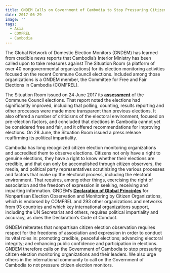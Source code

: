 ```yaml
---
title: GNDEM Calls on Government of Cambodia to Stop Pressuring Citizen Election Observers
date: 2017-06-29
image: ''
tags:
  - Asia
  - COMFREL
  - Cambodia
---
```


The Global Network of Domestic Election Monitors (GNDEM) has learned from credible news reports that Cambodia’s Interior Ministry has been called upon to take measures against The Situation Room (a platform of over 40 nongovernmental organizations) for its election monitoring activities focused on the recent Commune Council elections. Included among those organizations is a GNDEM member, the Committee for Free and Fair Elections in Cambodia (COMFREL).

The Situation Room issued on 24 June 2017 its [**assessment**](https://www.comfrel.org/eng/index.php?option=com_content&view=article&id=821:statement-overall-and-ultimate-assessment-on-commune-council-election-for-the-4th-mandate-restrictions-on-political-freedom-and-limits-to-fairness-but-improved-election-management-&catid=188:other) of the Commune Council elections. That report noted the elections had significantly improved, including that polling, counting, results reporting and other processes were made more transparent than previous elections. It also offered a number of criticisms of the electoral environment, focused on pre-election factors, and concluded that elections in Cambodia cannot yet be considered free and fair, and it offered recommendations for improving elections. On 28 June, the Situation Room issued a press release reaffirming its political impartiality.

Cambodia has long recognized citizen election monitoring organizations and accredited them to observe elections. Citizens not only have a right to genuine elections, they have a right to know whether their elections are credible, and that can only be accomplished through citizen observers, the media, and political party representatives scrutinizing the various processes and factors that make up the electoral process, including the electoral environment. That requires, among other things, exercising the right of association and the freedom of expression in seeking, receiving and imparting information. GNDEM’s [**Declaration of Global Principles**](http://www.gndem.org/sites/default/files/declaration/Declaration_of_Global_Principles_0.pdf) for Nonpartisan Election Observation and Monitoring by Citizen Organizations, which is endorsed by COMFREL and 293 other organizations and networks from 93 countries and which key international organizations support, including the UN Secretariat and others, requires political impartiality and accuracy, as does the Declaration’s Code of Conduct.

GNDEM reiterates that nonpartisan citizen election observation requires respect for the freedoms of association and expression in order to conduct its vital roles in: promoting credible, peaceful elections; advancing electoral integrity; and enhancing public confidence and participation in elections. GNDEM therefore calls on the Government of Cambodia to stop pressuring citizen election monitoring organizations and their leaders. We also urge others in the international community to call on the Government of Cambodia to not pressure citizen election monitors.

